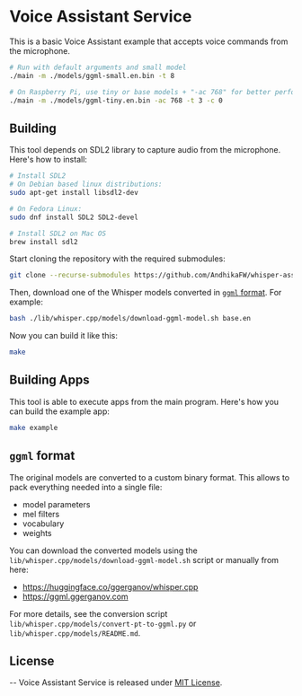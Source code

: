 # Voice Assistant Service

This is a basic Voice Assistant example that accepts voice commands from the microphone.

```bash
# Run with default arguments and small model
./main -m ./models/ggml-small.en.bin -t 8

# On Raspberry Pi, use tiny or base models + "-ac 768" for better performance
./main -m ./models/ggml-tiny.en.bin -ac 768 -t 3 -c 0
```

## Building

This tool depends on SDL2 library to capture audio from the microphone. Here's how to install:

```bash
# Install SDL2
# On Debian based linux distributions:
sudo apt-get install libsdl2-dev

# On Fedora Linux:
sudo dnf install SDL2 SDL2-devel

# Install SDL2 on Mac OS
brew install sdl2
```

Start cloning the repository with the required submodules:

```bash
git clone --recurse-submodules https://github.com/AndhikaFW/whisper-assistant-service.git
```
Then, download one of the Whisper models converted in [`ggml` format](#ggml-format). For example:

```bash
bash ./lib/whisper.cpp/models/download-ggml-model.sh base.en
```

Now you can build it like this:

```bash
make
```

## Building Apps

This tool is able to execute apps from the main program. Here's how you can build the example app:

```bash
make example
```

## `ggml` format

The original models are converted to a custom binary format. This allows to pack everything needed into a single file:

- model parameters
- mel filters
- vocabulary
- weights

You can download the converted models using the ``lib/whisper.cpp/models/download-ggml-model.sh`` script
or manually from here:

- https://huggingface.co/ggerganov/whisper.cpp
- https://ggml.ggerganov.com

For more details, see the conversion script ``lib/whisper.cpp/models/convert-pt-to-ggml.py`` or ``lib/whisper.cpp/models/README.md``.


## License
--
Voice Assistant Service is released under [MIT License](https://opensource.org/licenses/MIT).

